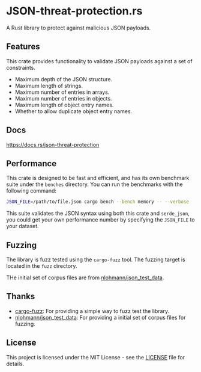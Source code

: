 # JSON-threat-protection.rs

A Rust library to protect against malicious JSON payloads.

## Features

This crate provides functionality to validate JSON payloads against a set of constraints.

* Maximum depth of the JSON structure.
* Maximum length of strings.
* Maximum number of entries in arrays.
* Maximum number of entries in objects.
* Maximum length of object entry names.
* Whether to allow duplicate object entry names.

## Docs

https://docs.rs/json-threat-protection

## Performance

This crate is designed to be fast and efficient,
and has its own benchmark suite under the `benches` directory.
You can run the benchmarks with the following command:

```bash
JSON_FILE=/path/to/file.json cargo bench --bench memory -- --verbose
```
 
This suite validates the JSON syntax using both this crate and `serde_json`,
you could get your own performance number by specifying the `JSON_FILE` to your dataset.

## Fuzzing

The library is fuzz tested using the `cargo-fuzz` tool.
The fuzzing target is located in the `fuzz` directory.

THe initial set of corpus files are from
[nlohmann/json_test_data](https://github.com/nlohmann/json_test_data).

## Thanks

* [cargo-fuzz](https://github.com/rust-fuzz/cargo-fuzz): For providing a simple way to fuzz test the library.
* [nlohmann/json_test_data](https://github.com/nlohmann/json_test_data): For providing a initial set of corpus files for fuzzing.

## License

This project is licensed under the MIT License - see the [LICENSE](LICENSE) file for details.
